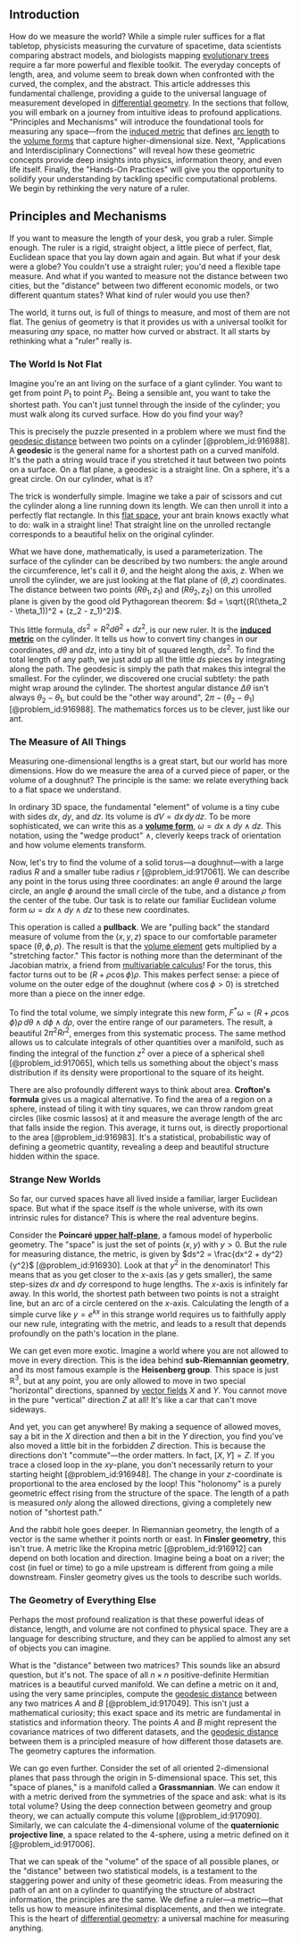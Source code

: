 ## Introduction
How do we measure the world? While a simple ruler suffices for a flat tabletop, physicists measuring the curvature of spacetime, data scientists comparing abstract models, and biologists mapping [evolutionary trees](@article_id:176176) require a far more powerful and flexible toolkit. The everyday concepts of length, area, and volume seem to break down when confronted with the curved, the complex, and the abstract. This article addresses this fundamental challenge, providing a guide to the universal language of measurement developed in [differential geometry](@article_id:145324). In the sections that follow, you will embark on a journey from intuitive ideas to profound applications. "Principles and Mechanisms" will introduce the foundational tools for measuring any space—from the [induced metric](@article_id:160122) that defines [arc length](@article_id:142701) to the [volume forms](@article_id:202506) that capture higher-dimensional size. Next, "Applications and Interdisciplinary Connections" will reveal how these geometric concepts provide deep insights into physics, information theory, and even life itself. Finally, the "Hands-On Practices" will give you the opportunity to solidify your understanding by tackling specific computational problems. We begin by rethinking the very nature of a ruler.

## Principles and Mechanisms

If you want to measure the length of your desk, you grab a ruler. Simple enough. The ruler is a rigid, straight object, a little piece of perfect, flat, Euclidean space that you lay down again and again. But what if your desk were a globe? You couldn't use a straight ruler; you'd need a flexible tape measure. And what if you wanted to measure not the distance between two cities, but the "distance" between two different economic models, or two different quantum states? What kind of ruler would you use then?

The world, it turns out, is full of things to measure, and most of them are not flat. The genius of geometry is that it provides us with a universal toolkit for measuring *any* space, no matter how curved or abstract. It all starts by rethinking what a "ruler" really is.

### The World Is Not Flat

Imagine you're an ant living on the surface of a giant cylinder. You want to get from point $P_1$ to point $P_2$. Being a sensible ant, you want to take the shortest path. You can't just tunnel through the inside of the cylinder; you must walk along its curved surface. How do you find your way?

This is precisely the puzzle presented in a problem where we must find the [geodesic distance](@article_id:159188) between two points on a cylinder [@problem_id:916988]. A **geodesic** is the general name for a shortest path on a curved manifold. It's the path a string would trace if you stretched it taut between two points on a surface. On a flat plane, a geodesic is a straight line. On a sphere, it's a great circle. On our cylinder, what is it?

The trick is wonderfully simple. Imagine we take a pair of scissors and cut the cylinder along a line running down its length. We can then unroll it into a perfectly flat rectangle. In this [flat space](@article_id:204124), your ant brain knows exactly what to do: walk in a straight line! That straight line on the unrolled rectangle corresponds to a beautiful helix on the original cylinder.

What we have done, mathematically, is used a parameterization. The surface of the cylinder can be described by two numbers: the angle around the circumference, let's call it $\theta$, and the height along the axis, $z$. When we unroll the cylinder, we are just looking at the flat plane of $(\theta, z)$ coordinates. The distance between two points $(R\theta_1, z_1)$ and $(R\theta_2, z_2)$ on this unrolled plane is given by the good old Pythagorean theorem: $d = \sqrt{(R(\theta_2 - \theta_1))^2 + (z_2 - z_1)^2}$.

This little formula, $ds^2 = R^2 d\theta^2 + dz^2$, is our new ruler. It is the **[induced metric](@article_id:160122)** on the cylinder. It tells us how to convert tiny changes in our coordinates, $d\theta$ and $dz$, into a tiny bit of squared length, $ds^2$. To find the total length of any path, we just add up all the little $ds$ pieces by integrating along the path. The geodesic is simply the path that makes this integral the smallest. For the cylinder, we discovered one crucial subtlety: the path might wrap around the cylinder. The shortest angular distance $\Delta\theta$ isn't always $\theta_2 - \theta_1$, but could be the "other way around", $2\pi - (\theta_2 - \theta_1)$ [@problem_id:916988]. The mathematics forces us to be clever, just like our ant.

### The Measure of All Things

Measuring one-dimensional lengths is a great start, but our world has more dimensions. How do we measure the area of a curved piece of paper, or the volume of a doughnut? The principle is the same: we relate everything back to a flat space we understand.

In ordinary 3D space, the fundamental "element" of volume is a tiny cube with sides $dx$, $dy$, and $dz$. Its volume is $dV = dx \, dy \, dz$. To be more sophisticated, we can write this as a **[volume form](@article_id:161290)**, $\omega = dx \wedge dy \wedge dz$. This notation, using the "wedge product" $\wedge$, cleverly keeps track of orientation and how volume elements transform.

Now, let's try to find the volume of a solid torus—a doughnut—with a large radius $R$ and a smaller tube radius $r$ [@problem_id:917061]. We can describe any point in the torus using three coordinates: an angle $\theta$ around the large circle, an angle $\phi$ around the small circle of the tube, and a distance $\rho$ from the center of the tube. Our task is to relate our familiar Euclidean volume form $\omega = dx \wedge dy \wedge dz$ to these new coordinates.

This operation is called a **pullback**. We are "pulling back" the standard measure of volume from the $(x, y, z)$ space to our comfortable parameter space $(\theta, \phi, \rho)$. The result is that the [volume element](@article_id:267308) gets multiplied by a "stretching factor." This factor is nothing more than the determinant of the Jacobian matrix, a friend from [multivariable calculus](@article_id:147053)! For the torus, this factor turns out to be $(R + \rho \cos\phi)\rho$. This makes perfect sense: a piece of volume on the outer edge of the doughnut (where $\cos\phi > 0$) is stretched more than a piece on the inner edge.

To find the total volume, we simply integrate this new form, $F^*\omega = (R + \rho \cos\phi)\rho \, d\theta \wedge d\phi \wedge d\rho$, over the entire range of our parameters. The result, a beautiful $2\pi^2 R r^2$, emerges from this systematic process. The same method allows us to calculate integrals of other quantities over a manifold, such as finding the integral of the function $z^2$ over a piece of a spherical shell [@problem_id:917065], which tells us something about the object's mass distribution if its density were proportional to the square of its height.

There are also profoundly different ways to think about area. **Crofton's formula** gives us a magical alternative. To find the area of a region on a sphere, instead of tiling it with tiny squares, we can throw random great circles (like cosmic lassos) at it and measure the average length of the arc that falls inside the region. This average, it turns out, is directly proportional to the area [@problem_id:916983]. It's a statistical, probabilistic way of defining a geometric quantity, revealing a deep and beautiful structure hidden within the space.

### Strange New Worlds

So far, our curved spaces have all lived inside a familiar, larger Euclidean space. But what if the space itself *is* the whole universe, with its own intrinsic rules for distance? This is where the real adventure begins.

Consider the **Poincaré [upper half-plane](@article_id:198625)**, a famous model of hyperbolic geometry. The "space" is just the set of points $(x,y)$ with $y > 0$. But the rule for measuring distance, the metric, is given by $ds^2 = \frac{dx^2 + dy^2}{y^2}$ [@problem_id:916930]. Look at that $y^2$ in the denominator! This means that as you get closer to the $x$-axis (as $y$ gets smaller), the same step-sizes $dx$ and $dy$ correspond to huge lengths. The $x$-axis is infinitely far away. In this world, the shortest path between two points is not a straight line, but an arc of a circle centered on the $x$-axis. Calculating the length of a simple curve like $y = e^{kx}$ in this strange world requires us to faithfully apply our new rule, integrating with the metric, and leads to a result that depends profoundly on the path's location in the plane.

We can get even more exotic. Imagine a world where you are not allowed to move in every direction. This is the idea behind **sub-Riemannian geometry**, and its most famous example is the **Heisenberg group**. This space is just $\mathbb{R}^3$, but at any point, you are only allowed to move in two special "horizontal" directions, spanned by [vector fields](@article_id:160890) $X$ and $Y$. You cannot move in the pure "vertical" direction $Z$ at all! It's like a car that can't move sideways.

And yet, you can get anywhere! By making a sequence of allowed moves, say a bit in the $X$ direction and then a bit in the $Y$ direction, you find you've also moved a little bit in the forbidden $Z$ direction. This is because the directions don't "commute"—the order matters. In fact, $[X, Y] = Z$. If you trace a closed loop in the $xy$-plane, you don't necessarily return to your starting height [@problem_id:916948]. The change in your $z$-coordinate is proportional to the area enclosed by the loop! This "holonomy" is a purely geometric effect rising from the structure of the space. The length of a path is measured *only* along the allowed directions, giving a completely new notion of "shortest path."

And the rabbit hole goes deeper. In Riemannian geometry, the length of a vector is the same whether it points north or east. In **Finsler geometry**, this isn't true. A metric like the Kropina metric [@problem_id:916912] can depend on both location and direction. Imagine being a boat on a river; the cost (in fuel or time) to go a mile upstream is different from going a mile downstream. Finsler geometry gives us the tools to describe such worlds.

### The Geometry of Everything Else

Perhaps the most profound realization is that these powerful ideas of distance, length, and volume are not confined to physical space. They are a language for describing structure, and they can be applied to almost any set of objects you can imagine.

What is the "distance" between two matrices? This sounds like an absurd question, but it's not. The space of all $n \times n$ positive-definite Hermitian matrices is a beautiful curved manifold. We can define a metric on it and, using the very same principles, compute the [geodesic distance](@article_id:159188) between any two matrices $A$ and $B$ [@problem_id:917049]. This isn't just a mathematical curiosity; this exact space and its metric are fundamental in statistics and information theory. The points $A$ and $B$ might represent the covariance matrices of two different datasets, and the [geodesic distance](@article_id:159188) between them is a principled measure of how different those datasets are. The geometry captures the information.

We can go even further. Consider the set of all oriented 2-dimensional planes that pass through the origin in 5-dimensional space. This set, this "space of planes," is a manifold called a **Grassmannian**. We can endow it with a metric derived from the symmetries of the space and ask: what is its total volume? Using the deep connection between geometry and group theory, we can actually compute this volume [@problem_id:917090]. Similarly, we can calculate the 4-dimensional volume of the **quaternionic projective line**, a space related to the 4-sphere, using a metric defined on it [@problem_id:917006].

That we can speak of the "volume" of the space of all possible planes, or the "distance" between two statistical models, is a testament to the staggering power and unity of these geometric ideas. From measuring the path of an ant on a cylinder to quantifying the structure of abstract information, the principles are the same. We define a ruler—a metric—that tells us how to measure infinitesimal displacements, and then we integrate. This is the heart of [differential geometry](@article_id:145324): a universal machine for measuring anything.